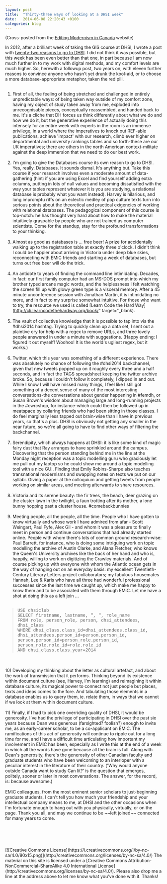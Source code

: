 ```yaml
---
layout: post
title:  "Thirty-three ways of looking at a DHSI week"
date:   2014-06-08 22:20:43 +0100
categories: blog
---
```


(Cross-posted from the [Editing Modernism in Canada](http://editingmodernism.ca/2014/06/thirty-three-ways-of-looking-at-a-dhsi-week/) website)

In 2012, after a brilliant week of taking the GIS course at DHSI, I wrote a post with [twenty-two reasons to go to DHSI](http://editingmodernism.ca/2012/06/twenty-two-reasons-to-go-to-dhsi/). I did not think it was possible, but this week has been even better than that one, in part because I am now much further in to my work with digital methods, and my comfort levels are much higher. So, herewith a followup post, two years on, with eleven further reasons to convince anyone who hasn't yet drunk the kool-aid, or to choose a more database-appropriate metaphor, taken the red pill.<br /><br />
1) First of all, the feeling of being stretched and challenged in entirely unpredictable ways: of being taken way outside of my comfort zone, having my object of study taken away from me, exploded into unrecognisable pieces, conceptually reassembled, and handed back to me. It's a cliche that DH forces us think differently about what we do and how we do it, but the generative experience of actually doing this intensely for an entire week with experts in the room is an immense privilege, in a world where the imperatives to knock out REF-able publications, achieve 'impact' with our research, climb ever higher on departmental and university rankings tables and so forth-these are our UK imperatives; there are others in the north American context-militate against the deep immersion that we need to do our best work.<br /><br />
2) I'm going to give the Databases course its own reason to go to DHSI. Yes, really. Databases. It sounds dismal. It's anything but. Take this course if your research involves even a moderate amount of data-gathering (hint: if you are using Excel and find yourself adding extra columns, putting in lots of null values and becoming dissatisfied with the way your tables represent whatever it is you are studying, a relational database is probably what you want instead). Harvey is hilarious, and long impromptu riffs on an eclectic medley of pop culture texts turn into serious points about the theoretical and practical exigencies of working with relational databases. The pedagogical component of this course is top-notch: he has thought very hard about how to make the material intuitively graspable by people who are not trained as computer scientists. Come for the standup, stay for the profound transformations to your thinking.<br /><br />
3) Almost as good as databases is ... free beer! A prize for accidentally walking up to the registration table at exactly three o'clock. I didn't think I could be happier about arriving in Victoria under deep blue skies, reconnecting with EMiC friends and starting a week of databases, but turns out free beer will do the trick.<br /><br />
4) An antidote to years of finding the command line intimidating. Decades, in fact: our first family computer had an MS-DOS prompt into which my brother typed arcane magic words, and the helplessness I felt watching the screen fill up with glowy green type is a visceral memory. After a 45 minute unconference session with Jonathan Martin, it is intimidating no more, and in fact to my surprise somewhat intuitive. For those who want to try, the resource we used is called [Learn Code the Hard Way](http://cli.learncodethehardway.org/book/" target="_blank).<br /><br />
5) The vault of collective knowledge that it is possible to tap into via the #dhsi2014 hashtag. Trying to quickly clean up a data set, I sent out a plaintive cry for help with a regex to remove URLs, and three lovely people answered in under a minute with suggestions. (Happy ending: I figured it out myself! Woohoo! It is the world's ugliest regex, but it works.)<br /><br />
6) Twitter, which this year was something of a different experience. There was absolutely no chance of following the #dhsi2014 backchannel, given that new tweets popped up on it roughly every three and a half seconds, and in fact the TAGS spreadsheet keeping the twitter archive broke. So, because I couldn't follow it completely, I dipped in and out. While I know I will have missed many things, I feel like I still got something of a decent sense of many of the most interesting conversations-the conversations about gender happening in #femdh, or Susan Brown's wisdom about managing large and long-running projects in the #cwrcshop, for instance-which could then be followed up in meatspace by collaring friends who had been sitting in those classes. I do feel marginally less tapped out brain-wise than I have in previous years, so that's a plus. DHSI is obviously not getting any smaller in the near future, so we're all going to have to find other ways of filtering the backchannel.<br /><br />
7) Serendipity, which always happens at DHSI: it is like some kind of magic fairy dust that Ray arranges to have sprinkled around the campus. Discovering that the person standing behind me in the line at the Monday night reception was a topic modelling guru who graciously let me pull out my laptop so he could show me around a topic modelling tool with a nice GUI. Finding that Emily Robins-Sharpe also teaches transnational modernisms and swapping notes on texts we put on our syllabi. Giving a paper at the colloquium and getting tweets from people working on similar areas, and meeting afterwards to share resources.<br /><br />
8) Victoria and its serene beauty: the fir trees, the beach, deer grazing on the cluster lawn in the twilight, a faun trotting after its mother, a lone bunny hopping past a cluster house. #comebackbunnies<br /><br />
9) Meeting people, all the people, all the time. People who I have gotten to know virtually and whose work I have admired from afar - Scott Weingart, Paul Fyfe, Alex Gil - and whom it was a pleasure to finally meet in person and continue conversations that had already started online. People with whom there's lots of common ground research-wise: Paul Barrett, for instance, who is doing some intriguing work on topic modelling the archive of Austin Clarke, and Alana Fletcher, who knows the Queen's University archives like the back of her hand and who is, happily, willing to work on digitizing the Crawley materials. And of course picking up with everyone with whom the Atlantic ocean gets in the way of hanging out on an everyday basis: my excellent Twentieth-Century Literary Letters project collaborators; my fabulous housemates Hannah, Lee & Karis who have all three had wonderful professional successes since the last time we caught up, which make me happy to know them and to be associated with them through EMiC. Let me have a shot at doing this as a left join ...<br /><br />
<blockquote>
<div><span style="font-family: Courier New">USE dhsiclub</span></div>
<div><span style="font-family: Courier New"> </span></div>
<div><span style="font-family: Courier New">SELECT firstname, lastname, ", ", role_name</span></div>
<div><span style="font-family: Courier New">FROM role, person_role, person, dhsi_attendees, dhsi_class</span></div>
<div><span style="font-family: Courier New">WHERE dhsi_class.class_id=dhsi_attendees.class_id, dhsi_attendees.person_id=person.person_id, person.person_id=person_role.person_id, person_role.role_id=role.role_id</span></div>
<div><span style="font-family: Courier New">AND dhsi_class.class_year=2014</span></div>
</blockquote>
<br /><br />
10) Developing my thinking about the letter as cultural artefact, and about the work of transmission that it performs. Thinking beyond its existence within document culture (see, Harvey, I'm learning) and reimagining it within database culture, its magical power to connect not just people but places, texts and ideas comes to the fore. And tabulating those elements in a database enables us to query them, ie. relate them, in ways that we cannot if we look at them within document culture.<br /><br />
11) Finally, if I had to pick one overriding quality of DHSI, it would be generosity. I've had the privilege of participating in DHSI over the past six years because Dean was generous (farsighted? foolish?) enough to invite me, as an early-career scholar, to be a co-applicant on EMiC. The ramifications of this act of generosity will continue to ripple out for a long time for me, and I have a difficult time articulating how important my involvement in EMiC has been, especially as I write this at the end of a week in which all the words have gone because all the brain is full. Along with Dean's generosity, there's the generosity of other Canadian faculty and graduate students who have been welcoming to an interloper with a peculiar interest in the literature of their country. ('Why would anyone outside Canada want to study Can lit?' is the question that emerges, politely, sooner or later in most conversations. The answer, for the record, is: because awesome.)<br /><br />
EMiC colleagues, from the most eminent senior scholars to just-beginning graduate students, I can't tell you how much your friendship and your intellectual company means to me, at DHSI and the other occasions when I'm fortunate enough to hang out with you physically, virtually, or on the page. Thank you all, and may we continue to be ~~left joined~~ connected for many years to come.<br /><br />
<br /><br />
<br /><br />
[![Creative Commons License](https://i.creativecommons.org/l/by-nc-sa/4.0/80x15.png)](http://creativecommons.org/licenses/by-nc-sa/4.0/)
The material on this site is licensed under a [Creative Commons Attribution-NonCommercial-ShareAlike 4.0 International License](http://creativecommons.org/licenses/by-nc-sa/4.0/). Please also drop me a line at the address above to let me know what you’ve done with it. Thanks!

